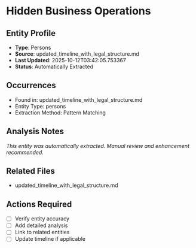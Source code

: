 # Hidden Business Operations

## Entity Profile
- **Type**: Persons
- **Source**: updated_timeline_with_legal_structure.md
- **Last Updated**: 2025-10-12T03:42:05.753367
- **Status**: Automatically Extracted

## Occurrences
- Found in: updated_timeline_with_legal_structure.md
- Entity Type: persons
- Extraction Method: Pattern Matching

## Analysis Notes
*This entity was automatically extracted. Manual review and enhancement recommended.*

## Related Files
- updated_timeline_with_legal_structure.md

## Actions Required
- [ ] Verify entity accuracy
- [ ] Add detailed analysis
- [ ] Link to related entities
- [ ] Update timeline if applicable
